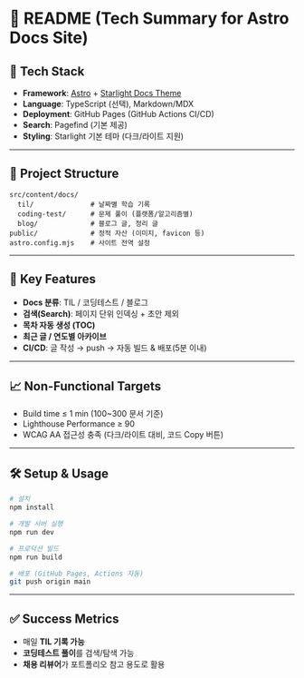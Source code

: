 # 📘 README (Tech Summary for Astro Docs Site)

## 🚀 Tech Stack

* **Framework**: [Astro](https://astro.build) + [Starlight Docs Theme](https://starlight.astro.build)
* **Language**: TypeScript (선택), Markdown/MDX
* **Deployment**: GitHub Pages (GitHub Actions CI/CD)
* **Search**: Pagefind (기본 제공)
* **Styling**: Starlight 기본 테마 (다크/라이트 지원)

---

## 📂 Project Structure

```
src/content/docs/
  til/              # 날짜별 학습 기록
  coding-test/      # 문제 풀이 (플랫폼/알고리즘별)
  blog/             # 블로그 글, 정리 글
public/             # 정적 자산 (이미지, favicon 등)
astro.config.mjs    # 사이트 전역 설정
```

---

## 🔑 Key Features

* **Docs 분류**: TIL / 코딩테스트 / 블로그
* **검색(Search)**: 페이지 단위 인덱싱 + 초안 제외
* **목차 자동 생성 (TOC)**
* **최근 글 / 연도별 아카이브**
* **CI/CD**: 글 작성 → push → 자동 빌드 & 배포(5분 이내)

---

## 📈 Non-Functional Targets

* Build time ≤ 1 min (100\~300 문서 기준)
* Lighthouse Performance ≥ 90
* WCAG AA 접근성 충족 (다크/라이트 대비, 코드 Copy 버튼)

---

## 🛠️ Setup & Usage

```bash
# 설치
npm install

# 개발 서버 실행
npm run dev

# 프로덕션 빌드
npm run build

# 배포 (GitHub Pages, Actions 자동)
git push origin main
```

---

## ✅ Success Metrics

* 매일 **TIL 기록 가능**
* **코딩테스트 풀이**를 검색/탐색 가능
* **채용 리뷰어**가 포트폴리오 참고 용도로 활용
